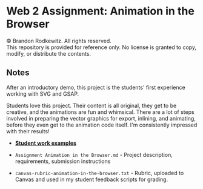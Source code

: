 # Web 2 Assignment: Animation in the Browser

© Brandon Rodkewitz. All rights reserved.  
This repository is provided for reference only. No license is granted to copy, modify, or distribute the contents.


## Notes

After an introductory demo, this project is the students' first experience working with SVG and GSAP.

Students love this project. Their content is all original, they get to be creative, and the animations are fun and whimsical. There are a lot of steps involved in preparing the vector graphics for export, inlining, and animating, before they even get to the animation code itself. I'm consistently impressed with their results!

- **[Student work examples](https://brodkewitz.github.io/web2-selected-teaching-materials/assignment-animation-in-the-browser/examples/)**

- `Assignment Animation in the Browser.md` - Project description, requirements, submission instructions

- `canvas-rubric-animation-in-the-browser.txt` - Rubric, uploaded to Canvas and used in my student feedback scripts for grading.

